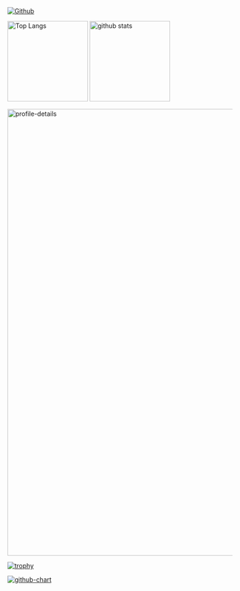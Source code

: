 [![Github](https://img.shields.io/badge/--FFFFFF?style=social&logo=github&label=Follow%20ninpei7114)](https://github.com/ninpei7114)
<p align="left"> 
  <img alt="Top Langs" height="180px" src="https://github-readme-stats.vercel.app/api/top-langs/?username=ninpei7114&theme=onedark" />
  <img alt="github stats" height="180px" src="https://github-readme-stats.vercel.app/api?username=ninpei7114&theme=onedark&show_icons=true" />
</p>

<p align="left"> 
  <img alt="profile-details" width="1000px" src="https://github-profile-summary-cards.vercel.app/api/cards/profile-details?username=ninpei7114&theme=onedark" />
</p>

[![trophy](https://github-profile-trophy.vercel.app/?username=ninpei7114&theme=onedark&column=9)](https://github.com/ryo-ma/github-profile-trophy)

[![github-chart](https://github-chart.vercel.app/api?user=ninpei7114)](https://github.com/ninpei7114/github-chart)


<!--
**ninpei7114/ninpei7114** is a ✨ _special_ ✨ repository because its `README.md` (this file) appears on your GitHub profile.
### Hi there 👋
Here are some ideas to get you started:

- 🔭 I’m currently working on ...
- 🌱 I’m currently learning ...
- 👯 I’m looking to collaborate on ...
- 🤔 I’m looking for help with ...
- 💬 Ask me about ...
- 📫 How to reach me: ...
- 😄 Pronouns: ...
- ⚡ Fun fact: ...
-->
